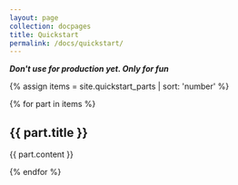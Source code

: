 ```yaml
---
layout: page
collection: docpages
title: Quickstart
permalink: /docs/quickstart/
---
```


___Don't use for production yet. Only for fun___

<!-- Sort quickstart_parts collection -->
{% assign items = site.quickstart_parts | sort: 'number' %}

{% for part in items %}

{{ part.title }}
----------------
{{ part.content }}

{% endfor %}
